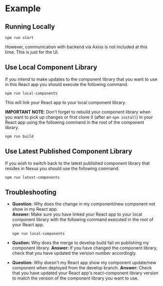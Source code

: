 # Example

## Running Locally

```
npm run start
```

However, communication with backend via Axios is not included at this time.
This is just for the UI.

## Use Local Component Library

If you intend to make updates to the component library that you want to use in this React app you should execute the following command.

```
npm run local-components
```

This will link your React app to your local component library.

**IMPORTANT NOTE**: Don't forget to rebuild your component library when you want to pick up changes or first clone it (after an `npm install`) in your React app using the following command in the root of the component library.

```
npm run build
```

## Use Latest Published Component Library

If you wish to switch back to the latest published component library that resides in Nexus you should use the following command.
```
npm run latest-components
```

## Troubleshooting

* **Question:** Why does the change in my component/new component not show in my React app.
  <br>
  **Answer:** Make sure you have linked your React app to your local component library with the following command executed in the root of your React app.
  ```
  npm run local-components
  ```

* **Qustion:** Why does the merge to develop build fail on publishing my component library.
  **Answer:** If you have changed the component library, check that you have updated the version number accordingly.

* **Question:** Why doesn't my React app show my component update/new component when deployed from the develop branch.
  **Answer:** Check that you have updated your React app's react-component library version to match the version of the component library you want to use.
  